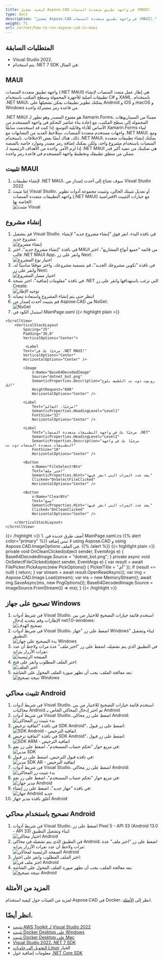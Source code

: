 ```yaml
---
title: كيفية تشغيل Aspose.CAD في واجهة تطبيق متعددة المنصات (MAUI)
type: docs
description: "تشغيل Aspose.CAD في واجهة تطبيق متعددة المنصات (MAUI)."
weight: 71
url: /ar/net/how-to-run-aspose-cad-in-maui
---
```


## المتطلبات السابقة
- Visual Studio 2022.
- يتم استخدام .NET 7 SDK في المثال.


## MAUI

واجهة تطبيق متعددة المنصات (.NET MAUI) هي إطار عمل متعدد المنصات لإنشاء تطبيقات أصلية للأجهزة المحمولة وسطح المكتب باستخدام C# و XAML.
باستخدام .NET MAUI، يمكنك تطوير تطبيقات يمكن تشغيلها على Android و iOS و macOS و Windows من قاعدة رمز مشتركة واحدة.

.NET MAUI هو مفتوح المصدر وهو تطور لـ Xamarin.Forms، ممتدًا من السيناريوهات المحمولة إلى سطح المكتب، مع إعادة بناء عناصر التحكم في واجهة المستخدم من الأساس للأداء وقابلية التوسع.
إذا كنت قد استخدمت سابقًا Xamarin.Forms لبناء واجهات مستخدم متعددة المنصات، ستلاحظ العديد من التشابهات مع .NET MAUI.
ومع ذلك، هناك أيضًا بعض الاختلافات.
باستخدام .NET MAUI، يمكنك إنشاء تطبيقات متعددة المنصات باستخدام مشروع واحد، ولكن يمكنك إضافة رمز مصدر وموارد خاصة بالمنصة إذا لزم الأمر.
واحدة من الأهداف الرئيسية لـ .NET MAUI هي تمكينك من تنفيذ أكبر قدر ممكن من منطق تطبيقك وتخطيط واجهة المستخدم في قاعدة رمز واحدة.


## تثبيت MAUI

1. لإنشاء تطبيقات .NET MAUI، سوف تحتاج إلى أحدث إصدار من Visual Studio 2022
1. إما تثبيت Visual Studio، أو تعديل تثبيتك الحالي، وتثبيت مجموعة أدوات تطوير واجهة التطبيقات متعددة المنصات (.NET MAUI) مع خيارات التثبيت الافتراضية الخاصة بها:<br>
![مثبت Visual](visual-installer.png)


## إنشاء مشروع

1. قم بتشغيل Visual Studio. في نافذة البدء، انقر فوق "إنشاء مشروع جديد" لإنشاء مشروع جديد:<br>
![إنشاء مشروع](create-project.png)<br>
1. في نافذة "إنشاء مشروع جديد"، اختر MAUI من قائمة "جميع أنواع المشاريع"، اختر قالب .NET MAUI App، وانقر على زر Next:<br>
![اختيار نوع المشروع](select-project.png)<br>
1. في نافذة "تكوين مشروعك الجديد"، قم بتسمية مشروعك، واختر موقعًا مناسبًا له، وانقر على زر Next:<br>
![اختيار مسار المشروع](select-project-path.png)<br>
1. في نافذة "معلومات إضافية"، اختر نسخة .NET التي ترغب باستهدافها وانقر على زر Create:<br>
![توجيه الإطار](select-framework.png)<br>
1. انتظر حتى يتم إنشاء المشروع واستعادة تبعياته
1. قم بتثبيت أحدث إصدار من Aspose.CAD من NuGet:<br>
![NuGet](nuget.png)<br>
1. استبدل الكود في MainPage.xaml
{{< highlight plain >}}
<?xml version="1.0" encoding="utf-8" ?>
<ContentPage xmlns="http://schemas.microsoft.com/dotnet/2021/maui"
             xmlns:x="http://schemas.microsoft.com/winfx/2009/xaml"
             x:Class="MauiApp1.MainPage">

    <ScrollView>
        <VerticalStackLayout
            Spacing="25"
            Padding="30,0"
            VerticalOptions="Center">

             <Label 
            Text="مرحبًا بك في .NET MAUI!"
            VerticalOptions="Center" 
            HorizontalOptions="Center" />

            <Image
                x:Name="Base64DecodedImage"
                Source="dotnet_bot.png"
                SemanticProperties.Description="روبوت دوت نت اللطيف يلوح لك!"
                HeightRequest="600"
                HorizontalOptions="Center" />

            <Label
                Text="مرحبًا، العالم!"
                SemanticProperties.HeadingLevel="Level1"
                FontSize="32"
                HorizontalOptions="Center" />

            <Label
                Text="مرحبًا بك في واجهة التطبيقات متعددة المنصات .NET"
                SemanticProperties.HeadingLevel="Level2"
                SemanticProperties.Description="مرحبًا بك في واجهة التطبيقات متعددة المنصات دوت نت"
                FontSize="18"
                HorizontalOptions="Center" />

            <Button
                x:Name="FileSelectrBtn"
                Text="اختر ملف"
                SemanticProperties.Hint="يعد عدد المرات التي انقر فيها"
                Clicked="OnSelectFileClicked"
                HorizontalOptions="Center" />

            <Button
                x:Name="ClearBtn"
                Text="مسح"
                SemanticProperties.Hint="يعد عدد المرات التي انقر فيها"
                Clicked="OnCleanClicked"
                HorizontalOptions="Center" />

        </VerticalStackLayout>
    </ScrollView>
</ContentPage>
{{< /highlight >}}
1. أضف طرق جديدة في MainPage.xaml.cs
{{% alert color="primary" %}} 
لا تنس إضافة using Aspose.CAD و using Aspose.CAD.ImageOptions في الملف.
{{% /alert %}}
{{< highlight plain >}}
private void OnCleanClicked(object sender, EventArgs e)
{
    Base64DecodedImage.Source = "dotnet_bot.png";
}
private async void OnSelectFileClicked(object sender, EventArgs e)
{
    var result = await FilePicker.PickAsync(new PickOptions()
    {
        PickerTitle = "أي"
    });
    if (result == null)
    {
        return;
    }
    var stream = await result.OpenReadAsync();
    var img = Aspose.CAD.Image.Load(stream);
    var ms = new MemoryStream();
    await img.SaveAsync(ms, new PngOptions());
    Base64DecodedImage.Source = ImageSource.FromStream(() => ms);
}
{{< /highlight >}}


## تصحيح على جهاز Windows

1. في شريط أدوات Visual Studio، استخدم قائمة خيارات التصحيح للاختيار من بين الإطارات وقم بتحديد إدخال net7.0-windows:<br>
![تصحيح الهدف](windows-mode.png)<br>
1. في شريط أدوات Visual Studio، اضغط على زر "جهاز Windows" لبناء وتشغيل التطبيق:<br>
![بدء التصحيح على جهاز Windows](windows-start-debug.png)<br>
1. في التطبيق الذي يتم تشغيله، اضغط على زر "اختر ملف" عدة مرات ولاحظ أن عدد نقرات الأزرار يتزايد:<br>
![الصفحة الرئيسية](windows-home-page.png)<br>
1. اختر الملف المطلوب وانقر على فتح:<br>
![اختر الملف](select-file.png)<br>
1. بعد معالجة الملف، يجب أن تظهر صورة الملف المحول على الشاشة:<br>
![نتيجة تصحيح Windows](windows-result.png)


## تثبيت محاكي Android

1. في شريط أدوات Visual Studio، استخدم قائمة خيارات التصحيح للاختيار من بين محاكيات Android ثم اختر إدخال المحاكي الخاص بـ Android
1. في شريط أدوات Visual Studio، اضغط على زر محاكي Android:<br>
![بدء تثبيت زر المحاكي](start-install-emulator.png)<br>
1. في نافذة "اتفاقية ترخيص SDK Android"، اضغط على زر قبول:<br>
![SDK Android - اتفاقية الترخيص](android-sdk-1.png)<br>
1. في نافذة "اتفاقية ترخيص SDK Android"، اضغط على زر قبول:<br>
![SDK ARM - اتفاقية الترخيص](android-sdk-2.png)<br>
1. في مربع حوار "تحكم حساب المستخدم"، اضغط على زر نعم:<br>
![مدير SDK](android-sdk-3.png)<br>
1. في نافذة قبول الترخيص، اضغط على زر قبول:<br>
![مدير SDK AR - اتفاقية الترخيص](android-sdk-4.png)<br>
1. في شريط أدوات Visual Studio، اضغط على زر محاكي Android:<br>
![بدء تثبيت زر المحاكي](start-install-emulator.png)<br>
1. في مربع حوار "تحكم حساب المستخدم"، اضغط على زر نعم:<br>
![مدير جهاز Android](android-device-manager.png)<br>
1. في نافذة "جهاز جديد"، اضغط على زر إنشاء:<br>
![جهاز Android جديد](android-new-device.png)<br>
1. أغلق نافذة مدير جهاز Android


## تصحيح باستخدام محاكي Android

1. في شريط أدوات Visual Studio، اضغط على زر Pixel 5 - API 33 (Android 13.0 - API 33) لبناء وتشغيل التطبيق:<br>
![اختيار محاكي Android](select-android-emulator.png)<br>
1. في التطبيق الذي يتم تشغيله في محاكي Android، اضغط على زر "اختر ملف" عدة مرات ولاحظ أن عدد نقرات الأزرار يتزايد:<br>
![الصفحة الرئيسية لمحاكي Android](android-home-page.png)<br>
1. اختر الملف المطلوب وانقر على اختيار:<br>
![اختر ملف في Android](android-select-file.png)<br>
1. بعد معالجة الملف، يجب أن تظهر صورة الملف المحول على الشاشة:<br>
![نتيجة تصحيح Android](android-result.png)


## المزيد من الأمثلة

لمزيد من العينات حول كيفية استخدام Aspose.CAD في Docker، انظر إلى [الأمثلة](https://github.com/aspose-cad/Aspose.CAD-Documentation).


## انظر أيضًا.

- [تثبيت AWS Toolkit لـ Visual Studio 2022](https://marketplace.visualstudio.com/items?itemName=AmazonWebServices.AWSToolkitforVisualStudio2022)
- [تثبيت Docker Desktop على Windows](https://docs.docker.com/docker-for-windows/install/)
- [تثبيت Docker Desktop على Mac](https://docs.docker.com/docker-for-mac/install/)
- [Visual Studio 2022، NET 7 SDK](https://docs.microsoft.com/en-us/dotnet/core/install/windows?tabs=net70#dependencies)
- [التحويل إلى حاويات Linux](https://docs.docker.com/docker-for-windows/#switch-between-windows-and-linux-containers) الخيار
- معلومات إضافية حول [.NET Core SDK](https://hub.docker.com/_/microsoft-dotnet-sdk)

